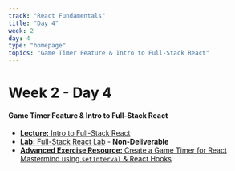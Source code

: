 ```yaml
---
track: "React Fundamentals"
title: "Day 4"
week: 2
day: 4
type: "homepage"
topics: "Game Timer Feature & Intro to Full-Stack React"
---
```



# Week 2 - Day 4

#### Game Timer Feature & Intro to Full-Stack React
- [**Lecture:** Intro to Full-Stack React](/react-fundamentals/week-2/day-4/lecture-materials/full-stack-react)
- [**Lab:** Full-Stack React Lab](/react-fundamentals/week-2/day-4/labs/full-stack-react-lab) - **Non-Deliverable**
- [**Advanced Exercise Resource:** Create a Game Timer for React Mastermind using `setInterval` & React Hooks](/react-fundamentals/week-2/day-4/lecture-materials/gametimer-feature-advanced-exercise/)


<!-- 
<br>
<br>
<hr>
<br>
<br>

#### Lesson Recordings
- [**Full Stack React**]()

-->
